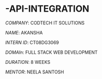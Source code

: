 # -API-INTEGRATION

*COMPANY*: CODTECH IT SOLUTIONS

*NAME*: AKANSHA

*INTERN ID*: CT08DG3069

*DOMAIn*: FULL STACK WEB DEVELOPMENT

*DURATION*: 8 WEEKS

*MENTOR*: NEELA SANTOSH
